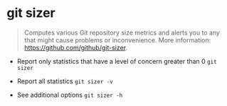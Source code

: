 # git sizer
> Computes various Git repository size metrics and alerts you to any that might cause problems or inconvenience.
> More information: <https://github.com/github/git-sizer>.

- Report only statistics that have a level of concern greater than 0
`git sizer`

- Report all statistics
`git sizer -v`

- See additional options
`git sizer -h`

